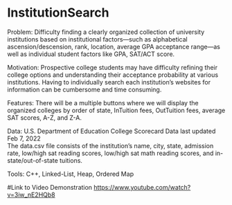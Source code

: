 # InstitutionSearch
Problem: 
Difficulty finding a clearly organized collection of university institutions based on institutional factors—such as alphabetical ascension/descension, rank, location, average GPA acceptance range—as well as individual student factors like GPA, SAT/ACT score.

Motivation:
Prospective college students may have difficulty refining their college options and understanding their acceptance probability at various institutions. Having to individually search each institution’s websites for information can be cumbersome and time consuming. 

Features: 
There will be a multiple buttons where we will display the organized colleges by order of state, InTuition fees, OutTuition fees, average SAT scores, A-Z, and Z-A. 

Data: 
U.S. Department of Education College Scorecard Data last updated Feb 7, 2022	
The data.csv file consists of the institution’s name, city, state, admission rate, low/high 
sat reading scores, low/high sat math reading scores, and in-state/out-of-state tuitions.

Tools: 
C++, Linked-List, Heap, Ordered Map

#Link to Video Demonstration
https://www.youtube.com/watch?v=3iw_nE2HQb8

